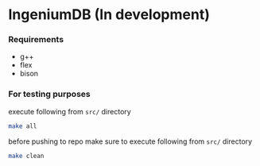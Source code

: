 # IngeniumDB (In development)

### Requirements

- g++
- flex
- bison

### For testing purposes

execute following from `src/` directory
```bash
make all
```

before pushing to repo make sure to execute following from `src/` directory
```bash
make clean
```


